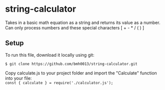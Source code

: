 # string-calculator

Takes in a basic math equation as a string and returns its value as a number.<br/>
Can only process numbers and these special characters [ +  -  *  /  (  ) ]

## Setup
To run this file, download it locally using git:
```
$ git clone https://github.com/bmh0013/string-calculator.git
```

Copy calculate.js to your project folder and import the "Calculate" function into your file:<br/>
`
const { calculate } = require('./calculator.js');
`
